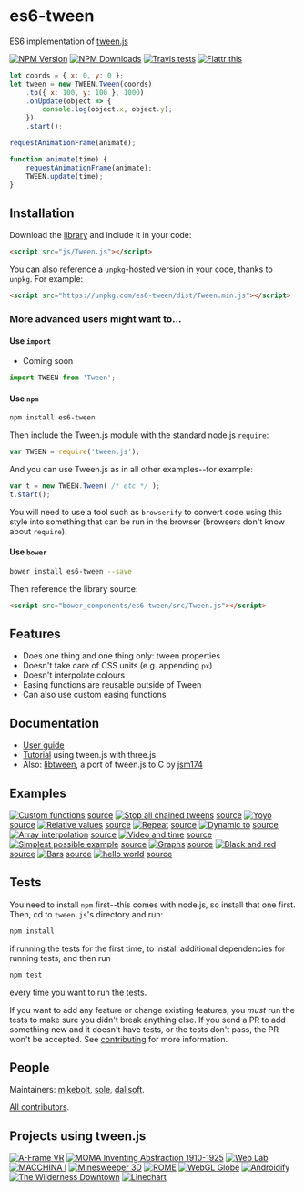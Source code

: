 # es6-tween

ES6 implementation of <a href="https://github.com/tweenjs/tween.js">tween.js</a>

[![NPM Version][npm-image]][npm-url]
[![NPM Downloads][downloads-image]][downloads-url]
[![Travis tests][travis-image]][travis-url]
[![Flattr this][flattr-image]][flattr-url]

```javascript
let coords = { x: 0, y: 0 };
let tween = new TWEEN.Tween(coords)
	.to({ x: 100, y: 100 }, 1000)
	.onUpdate(object => {
		console.log(object.x, object.y);
	})
	.start();

requestAnimationFrame(animate);

function animate(time) {
	requestAnimationFrame(animate);
	TWEEN.update(time);
}
```

## Installation

Download the [library](https://raw.githubusercontent.com/tweenjs/es6-tween/master/src/Tween.js) and include it in your code:

```html
<script src="js/Tween.js"></script>
```

You can also reference a `unpkg`-hosted version in your code, thanks to `unpkg`. For example:

```html
<script src="https://unpkg.com/es6-tween/dist/Tween.min.js"></script>
```

### More advanced users might want to...

#### Use `import`

* Coming soon
```javascript
import TWEEN from 'Tween';
```


#### Use `npm`

```bash
npm install es6-tween
```

Then include the Tween.js module with the standard node.js `require`:

```javascript
var TWEEN = require('tween.js');
```

And you can use Tween.js as in all other examples--for example:

```javascript
var t = new TWEEN.Tween( /* etc */ );
t.start();
```

You will need to use a tool such as `browserify` to convert code using this style into something that can be run in the browser (browsers don't know about `require`).

#### Use `bower`

```bash
bower install es6-tween --save
```

Then reference the library source:

```html
<script src="bower_components/es6-tween/src/Tween.js"></script>
```

## Features

* Does one thing and one thing only: tween properties
* Doesn't take care of CSS units (e.g. appending `px`)
* Doesn't interpolate colours
* Easing functions are reusable outside of Tween
* Can also use custom easing functions

## Documentation

* [User guide](./docs/user_guide.md)
* [Tutorial](http://learningthreejs.com/blog/2011/08/17/tweenjs-for-smooth-animation/)  using tween.js with three.js
* Also: [libtween](https://github.com/jsm174/libtween), a port of tween.js to C by [jsm174](https://github.com/jsm174)

## Examples

[![Custom functions](http://tweenjs.github.io/tween.js/assets/examples/03_graphs.png)](http://tweenjs.github.io/tween.js/examples/12_graphs_custom_functions.html)
[source](./examples/12_graphs_custom_functions.html)
[![Stop all chained tweens](http://tweenjs.github.io/tween.js/assets/examples/11_stop_all_chained_tweens.png)](http://tweenjs.github.io/tween.js/examples/11_stop_all_chained_tweens.html) [source](./examples/11_stop_all_chained_tweens.html)
[![Yoyo](http://tweenjs.github.io/tween.js/assets/examples/10_yoyo.png)](http://tweenjs.github.io/tween.js/examples/10_yoyo.html) [source](./examples/10_yoyo.html)
[![Relative values](http://tweenjs.github.io/tween.js/assets/examples/09_relative.png)](http://tweenjs.github.io/tween.js/examples/09_relative_values.html) [source](./examples/09_relative_values.html)
[![Repeat](http://tweenjs.github.io/tween.js/assets/examples/08_repeat.png)](http://tweenjs.github.io/tween.js/examples/08_repeat.html) [source](./examples/08_repeat.html)
[![Dynamic to](http://tweenjs.github.io/tween.js/assets/examples/07_dynamic_to.png)](http://tweenjs.github.io/tween.js/examples/07_dynamic_to.html) [source](./examples/07_dynamic_to.html)
[![Array interpolation](http://tweenjs.github.io/tween.js/assets/examples/03_graphs.png)](http://tweenjs.github.io/tween.js/examples/06_array_interpolation.html) [source](./examples/06_array_interpolation.html)
[![Video and time](http://tweenjs.github.io/tween.js/assets/examples/06_video_and_time.png)](http://tweenjs.github.io/tween.js/examples/05_video_and_time.html) [source](./examples/05_video_and_time.html)
[![Simplest possible example](http://tweenjs.github.io/tween.js/assets/examples/04_simplest.png)](http://tweenjs.github.io/tween.js/examples/04_simplest.html) [source](./examples/04_simplest.html)
[![Graphs](http://tweenjs.github.io/tween.js/assets/examples/03_graphs.png)](http://tweenjs.github.io/tween.js/examples/03_graphs.html) [source](./examples/03_graphs.html)
[![Black and red](http://tweenjs.github.io/tween.js/assets/examples/02_black_and_red.png)](http://tweenjs.github.io/tween.js/examples/02_black_and_red.html) [source](./examples/02_black_and_red.html)
[![Bars](http://tweenjs.github.io/tween.js/assets/examples/01_bars.png)](http://tweenjs.github.io/tween.js/examples/01_bars.html) [source](./examples/01_bars.html)
[![hello world](http://tweenjs.github.io/tween.js/assets/examples/00_hello_world.png)](http://tweenjs.github.io/tween.js/examples/00_hello_world.html) [source](./examples/00_hello_world.html)

## Tests

You need to install `npm` first--this comes with node.js, so install that one first. Then, cd to `tween.js`'s directory and run:

```bash
npm install
```

if running the tests for the first time, to install additional dependencies for running tests, and then run

```bash
npm test
```

every time you want to run the tests.

If you want to add any feature or change existing features, you *must* run the tests to make sure you didn't break anything else. If you send a PR to add something new and it doesn't have tests, or the tests don't pass, the PR won't be accepted. See [contributing](CONTRIBUTING.md) for more information.

## People

Maintainers: [mikebolt](https://github.com/mikebolt), [sole](https://github.com/sole), [dalisoft](https://github.com/dalisoft).

[All contributors](http://github.com/tweenjs/tween.js/contributors).

## Projects using tween.js

[![A-Frame VR](http://tweenjs.github.io/tween.js/assets/projects/10_aframe.png)](https://aframe.io)
[![MOMA Inventing Abstraction 1910-1925](http://tweenjs.github.io/tween.js/assets/projects/09_moma.png)](http://www.moma.org/interactives/exhibitions/2012/inventingabstraction/)
[![Web Lab](http://tweenjs.github.io/tween.js/assets/projects/08_web_lab.png)](http://www.chromeweblab.com/)
[![MACCHINA I](http://tweenjs.github.io/tween.js/assets/projects/07_macchina.png)](http://5013.es/toys/macchina)
[![Minesweeper 3D](http://tweenjs.github.io/tween.js/assets/projects/06_minesweeper3d.png)](http://egraether.com/mine3d/)
[![ROME](http://tweenjs.github.io/tween.js/assets/projects/05_rome.png)](http://ro.me)
[![WebGL Globe](http://tweenjs.github.io/tween.js/assets/projects/04_webgl_globe.png)](http://data-arts.appspot.com/globe)
[![Androidify](http://tweenjs.github.io/tween.js/assets/projects/03_androidify.png)](http://www.androidify.com/)
[![The Wilderness Downtown](http://tweenjs.github.io/tween.js/assets/projects/01_wilderness.png)](http://thewildernessdowntown.com/)
[![Linechart](http://tweenjs.github.io/tween.js/assets/projects/00_linechart.png)](http://dejavis.org/linechart)

[npm-image]: https://img.shields.io/npm/v/es6-tween.svg
[npm-url]: https://npmjs.org/package/es6-tween
[downloads-image]: https://img.shields.io/npm/dm/es6-tween.svg
[downloads-url]: https://npmjs.org/package/es6-tween
[travis-image]: https://travis-ci.org/tweenjs/es6-tween.svg?branch=master
[travis-url]: https://travis-ci.org/tweenjs/es6-tween
[flattr-image]: https://api.flattr.com/button/flattr-badge-large.png
[flattr-url]: https://flattr.com/thing/45014/tween-js
[cdnjs-image]: https://img.shields.io/cdnjs/v/es6-tween.svg
[cdnjs-url]: https://cdnjs.com/libraries/es6-tween